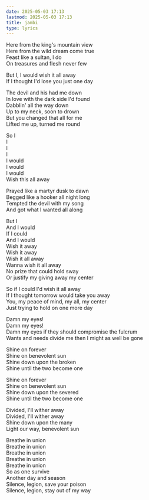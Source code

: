 ```yaml
---
date: 2025-05-03 17:13
lastmod: 2025-05-03 17:13
title: jambi
type: lyrics
---
```

Here from the king's mountain view  
Here from the wild dream come true  
Feast like a sultan, I do  
On treasures and flesh never few

But I, I would wish it all away  
If I thought I'd lose you just one day

The devil and his had me down  
In love with the dark side I'd found  
Dabblin' all the way down  
Up to my neck, soon to drown  
But you changed that all for me  
Lifted me up, turned me round

So I  
I  
I  
I  
I would  
I would  
I would  
Wish this all away

Prayed like a martyr dusk to dawn  
Begged like a hooker all night long  
Tempted the devil with my song  
And got what I wanted all along

But I  
And I would  
If I could  
And I would  
Wish it away  
Wish it away  
Wish it all away  
Wanna wish it all away  
No prize that could hold sway  
Or justify my giving away my center

So if I could I'd wish it all away  
If I thought tomorrow would take you away  
You, my peace of mind, my all, my center  
Just trying to hold on one more day

Damn my eyes!  
Damn my eyes!  
Damn my eyes if they should compromise the fulcrum  
Wants and needs divide me then I might as well be gone

Shine on forever  
Shine on benevolent sun  
Shine down upon the broken  
Shine until the two become one

Shine on forever  
Shine on benevolent sun  
Shine down upon the severed  
Shine until the two become one

Divided, I'll wither away  
Divided, I'll wither away  
Shine down upon the many  
Light our way, benevolent sun

Breathe in union  
Breathe in union  
Breathe in union  
Breathe in union  
Breathe in union  
So as one survive  
Another day and season  
Silence, legion, save your poison  
Silence, legion, stay out of my way